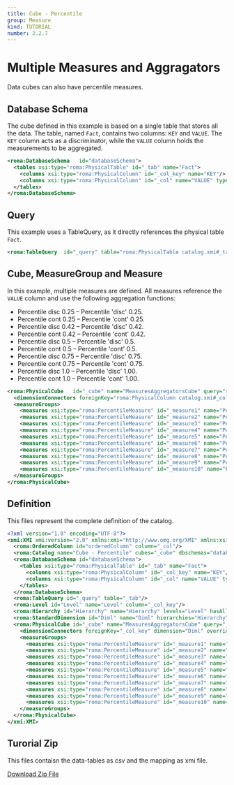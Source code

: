 ```yaml
---
title: Cube - Percentile
group: Measure
kind: TUTORIAL
number: 2.2.7
---
```

# Multiple Measures and Aggragators

Data cubes can also have percentile measures.


## Database Schema

The cube defined in this example is based on a single table that stores all the data. The table, named `Fact`, contains two columns: `KEY` and `VALUE`. The `KEY` column acts as a discriminator, while the `VALUE` column holds the measurements to be aggregated.


```xml
<roma:DatabaseSchema   id="databaseSchema">
  <tables xsi:type="roma:PhysicalTable" id="_tab" name="Fact">
    <columns xsi:type="roma:PhysicalColumn" id="_col_key" name="KEY"/>
    <columns xsi:type="roma:PhysicalColumn" id="_col" name="VALUE" type="Integer"/>
  </tables>
</roma:DatabaseSchema>

```

## Query

This example uses a TableQuery, as it directly references the physical table `Fact`.


```xml
<roma:TableQuery  id="_query" table="roma:PhysicalTable catalog.xmi#_tab"/>

```

## Cube, MeasureGroup and Measure

In this example, multiple measures are defined. All measures reference the `VALUE` column and use the following aggregation functions:
- Percentile disc 0.25 – Percentile 'disc' 0.25.
- Percentile cont 0.25 – Percentile 'cont' 0.25.
- Percentile disc 0.42 – Percentile 'disc' 0.42.
- Percentile cont 0.42 – Percentile 'cont' 0.42.
- Percentile disc 0.5 – Percentile 'disc' 0.5.
- Percentile cont 0.5 – Percentile 'cont' 0.5.
- Percentile disc 0.75 – Percentile 'disc' 0.75.
- Percentile cont 0.75 – Percentile 'cont' 0.75.
- Percentile disc 1.0 – Percentile 'disc' 1.00.
- Percentile cont 1.0 – Percentile 'cont' 1.00.


```xml
<roma:PhysicalCube   id="_cube" name="MeasuresAggregatorsCube" query="roma:TableQuery catalog.xmi#_query">
  <dimensionConnectors foreignKey="roma:PhysicalColumn catalog.xmi#_col_key" dimension="roma:StandardDimension catalog.xmi#Diml" overrideDimensionName="Dim"/>
  <measureGroups>
    <measures xsi:type="roma:PercentileMeasure" id="_measure1" name="Percentile disc 0.25" column="catalog.xmi#orderedColumn" percentile="0.25"/>
    <measures xsi:type="roma:PercentileMeasure" id="_measure2" name="Percentile cont 0.25" column="catalog.xmi#orderedColumn" percentType="cont" percentile="0.25"/>
    <measures xsi:type="roma:PercentileMeasure" id="_measure3" name="Percentile disc 0.42" column="catalog.xmi#orderedColumn" percentile="0.42"/>
    <measures xsi:type="roma:PercentileMeasure" id="_measure4" name="Percentile cont 0.42" column="catalog.xmi#orderedColumn" percentType="cont" percentile="0.42"/>
    <measures xsi:type="roma:PercentileMeasure" id="_measure5" name="Percentile disc 0.5" column="catalog.xmi#orderedColumn" percentile="0.5"/>
    <measures xsi:type="roma:PercentileMeasure" id="_measure6" name="Percentile cont 0.5" column="catalog.xmi#orderedColumn" percentType="cont" percentile="0.5"/>
    <measures xsi:type="roma:PercentileMeasure" id="_measure7" name="Percentile disc 0.75" column="catalog.xmi#orderedColumn" percentile="0.75"/>
    <measures xsi:type="roma:PercentileMeasure" id="_measure8" name="Percentile cont 0.75" column="catalog.xmi#orderedColumn" percentType="cont" percentile="0.75"/>
    <measures xsi:type="roma:PercentileMeasure" id="_measure9" name="Percentile disc 1.00" column="catalog.xmi#orderedColumn"/>
    <measures xsi:type="roma:PercentileMeasure" id="_measure10" name="Percentile cont 1.00" column="catalog.xmi#orderedColumn" percentType="cont" percentile="0.75"/>
  </measureGroups>
</roma:PhysicalCube>

```


## Definition

This files represent the complete definition of the catalog.

```xml
<?xml version="1.0" encoding="UTF-8"?>
<xmi:XMI xmi:version="2.0" xmlns:xmi="http://www.omg.org/XMI" xmlns:xsi="http://www.w3.org/2001/XMLSchema-instance" xmlns:roma="https://www.daanse.org/spec/org.eclipse.daanse.rolap.mapping">
  <roma:OrderedColumn id="orderedColumn" column="_col"/>
  <roma:Catalog name="Cube - Percentile" cubes="_cube" dbschemas="databaseSchema"/>
  <roma:DatabaseSchema id="databaseSchema">
    <tables xsi:type="roma:PhysicalTable" id="_tab" name="Fact">
      <columns xsi:type="roma:PhysicalColumn" id="_col_key" name="KEY"/>
      <columns xsi:type="roma:PhysicalColumn" id="_col" name="VALUE" type="Integer"/>
    </tables>
  </roma:DatabaseSchema>
  <roma:TableQuery id="_query" table="_tab"/>
  <roma:Level id="Level" name="Level" column="_col_key"/>
  <roma:Hierarchy id="Hierarchy" name="Hierarchy" levels="Level" hasAll="true" primaryKey="_col_key" query="_query"/>
  <roma:StandardDimension id="Diml" name="Diml" hierarchies="Hierarchy"/>
  <roma:PhysicalCube id="_cube" name="MeasuresAggregatorsCube" query="_query">
    <dimensionConnectors foreignKey="_col_key" dimension="Diml" overrideDimensionName="Dim"/>
    <measureGroups>
      <measures xsi:type="roma:PercentileMeasure" id="_measure1" name="Percentile disc 0.25" column="orderedColumn" percentile="0.25"/>
      <measures xsi:type="roma:PercentileMeasure" id="_measure2" name="Percentile cont 0.25" column="orderedColumn" percentType="cont" percentile="0.25"/>
      <measures xsi:type="roma:PercentileMeasure" id="_measure3" name="Percentile disc 0.42" column="orderedColumn" percentile="0.42"/>
      <measures xsi:type="roma:PercentileMeasure" id="_measure4" name="Percentile cont 0.42" column="orderedColumn" percentType="cont" percentile="0.42"/>
      <measures xsi:type="roma:PercentileMeasure" id="_measure5" name="Percentile disc 0.5" column="orderedColumn" percentile="0.5"/>
      <measures xsi:type="roma:PercentileMeasure" id="_measure6" name="Percentile cont 0.5" column="orderedColumn" percentType="cont" percentile="0.5"/>
      <measures xsi:type="roma:PercentileMeasure" id="_measure7" name="Percentile disc 0.75" column="orderedColumn" percentile="0.75"/>
      <measures xsi:type="roma:PercentileMeasure" id="_measure8" name="Percentile cont 0.75" column="orderedColumn" percentType="cont" percentile="0.75"/>
      <measures xsi:type="roma:PercentileMeasure" id="_measure9" name="Percentile disc 1.00" column="orderedColumn"/>
      <measures xsi:type="roma:PercentileMeasure" id="_measure10" name="Percentile cont 1.00" column="orderedColumn" percentType="cont" percentile="0.75"/>
    </measureGroups>
  </roma:PhysicalCube>
</xmi:XMI>

```



## Turorial Zip
This files contaisn the data-tables as csv and the mapping as xmi file.

<a href="./zip/tutorial.cube.measure.aggregator.percentile.zip" download>Download Zip File</a>
